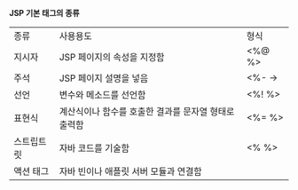 <b>JSP 기본 태그의 종류</b>
<br>
<table>
    <tr>
		<td>종류</td>
		<td>사용용도</td>
        <td>형식</td>
	</tr>
	<tr>
		<td>지시자</td>
		<td>JSP 페이지의 속성을 지정함</td>
        <td><%@ %></td>
	</tr>
	<tr>
		<td>주석</td>
		<td>JSP 페이지 설명을 넣음</td>
        <td><%- -></td>
	</tr>
    <tr>
		<td>선언</td>
		<td>변수와 메소드를 선언함</td>
        <td><%! %></td>
	</tr>
    <tr>
		<td>표현식</td>
		<td>계산식이나 함수를 호출한 결과를 문자열 형태로 출력함</td>
        <td><%= %></td>
	</tr>
    <tr>
		<td>스트립트릿</td>
		<td>자바 코드를 기술함</td>
        <td><%  %></td>
	</tr>
    <tr>
		<td>액션 태그</td>
		<td>자바 빈이나 애플릿 서버 모듈과 연결함</td>
        <td><jsp:action></jsp:action></td>
	</tr>
</table>
